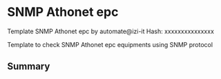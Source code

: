 # SNMP Athonet epc
Template SNMP Athonet epc by automate@izi-it
Hash: xxxxxxxxxxxxxxx

Template to check SNMP Athonet epc equipments using SNMP protocol
## Summary
